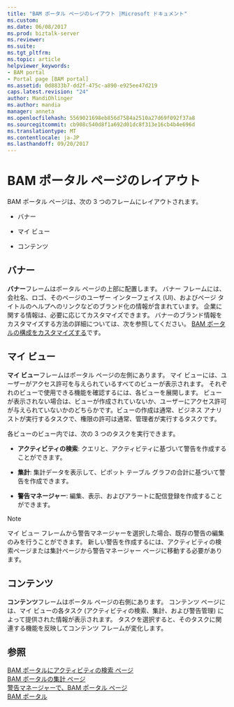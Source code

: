 ```yaml
---
title: "BAM ポータル ページのレイアウト |Microsoft ドキュメント"
ms.custom: 
ms.date: 06/08/2017
ms.prod: biztalk-server
ms.reviewer: 
ms.suite: 
ms.tgt_pltfrm: 
ms.topic: article
helpviewer_keywords:
- BAM portal
- Portal page [BAM portal]
ms.assetid: 0d8833b7-dd2f-475c-a890-e925ee47d219
caps.latest.revision: "24"
author: MandiOhlinger
ms.author: mandia
manager: anneta
ms.openlocfilehash: 5569021698eb856d7584a2510a27d69f092f37a8
ms.sourcegitcommit: cb908c540d8f1a692d01dc8f313e16cb4b4e696d
ms.translationtype: MT
ms.contentlocale: ja-JP
ms.lasthandoff: 09/20/2017
---
```

# <a name="bam-portal-page-layout"></a>BAM ポータル ページのレイアウト
BAM ポータル ページは、次の 3 つのフレームにレイアウトされます。  
  
-   バナー  
  
-   マイ ビュー  
  
-   コンテンツ  
  
## <a name="banner"></a>バナー  
 **バナー**フレームはポータル ページの上部に配置します。 バナー フレームには、会社名、ロゴ、そのページのユーザー インターフェイス (UI)、およびページ タイトルのヘルプへのリンクなどのブランド化の情報が含まれています。 企業に関する情報は、必要に応じてカスタマイズできます。 バナーのブランド情報をカスタマイズする方法の詳細については、次を参照してください。 [BAM ポータルの構成をカスタマイズする](../core/customizing-the-bam-portal-configuration.md)です。  
  
## <a name="my-views"></a>マイ ビュー  
 **マイ ビュー**フレームはポータル ページの左側にあります。 マイ ビューには、ユーザーがアクセス許可を与えられているすべてのビューが表示されます。 それぞれのビューで使用できる機能を確認するには、各ビューを展開します。 ビューが表示されない場合は、ビューが作成されていないか、ユーザーにアクセス許可が与えられていないかのどちらかです。ビューの作成は通常、ビジネス アナリストが実行するタスクで、権限の許可は通常、管理者が実行するタスクです。  
  
 各ビューのビュー内では、次の 3 つのタスクを実行できます。  
  
-   **アクティビティの検索**: クエリと、アクティビティに基づいて警告を作成することができます。  
  
-   **集計**: 集計データを表示して、ピボット テーブル グラフの合計に基づいて警告を作成できます。  
  
-   **警告マネージャー**: 編集、表示、およびアラートに配信登録を作成することができます。  
  
> [!NOTE]
>  マイ ビュー フレームから警告マネージャーを選択した場合、既存の警告の編集のみを行うことができます。 新しい警告を作成するには、アクティビティの検索ページまたは集計ページから警告マネージャー ページに移動する必要があります。  
  
## <a name="content"></a>コンテンツ  
 **コンテンツ**フレームはポータル ページの右側にあります。 コンテンツ ページには、マイ ビューの各タスク (アクティビティの検索、集計、および警告管理) によって提供された情報が表示されます。 タスクを選択すると、そのタスクに関連する機能を反映してコンテンツ フレームが変化します。  
  
## <a name="see-also"></a>参照  
 [BAM ポータルにアクティビティの検索 ページ](../core/activity-search-on-the-bam-portal-page.md)   
 [BAM ポータルの集計 ページ](../core/aggregations-on-the-bam-portal-page.md)   
 [警告マネージャーで、BAM ポータル ページ](../core/alert-manager-on-the-bam-portal-page.md)   
 [BAM ポータル](../core/bam-portal.md)